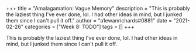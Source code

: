 +++
title = "Amalagamation: Vague Memory"
description = "This is probably the laziest thing I've ever done, lol. I had other ideas in mind, but I junked them since I can't pull it off."
author = "a1ewanrichards#0881"
date = "2021-02-26"
categories = ["Week 8: TODO"]
tags = []
+++

This is probably the laziest thing I've ever done, lol. I had other ideas in mind, but I junked them since I can't pull it off.
